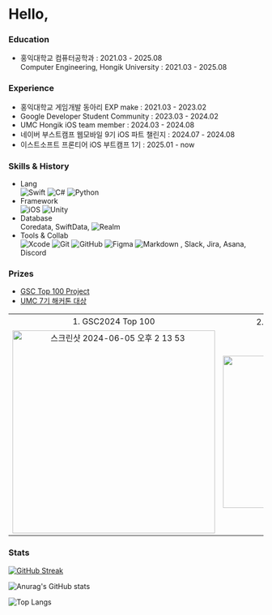 # Hello,
### Education
- 홍익대학교 컴퓨터공학과 : 2021.03 - 2025.08 <br/>
  Computer Engineering, Hongik University : 2021.03 - 2025.08

### Experience
- 홍익대학교 게임개발 동아리 EXP make : 2021.03 - 2023.02
- Google Developer Student Community : 2023.03 - 2024.02
- UMC Hongik iOS team member : 2024.03 - 2024.08
- 네이버 부스트캠프 웹모바일 9기 iOS 파트 챌린지 : 2024.07 - 2024.08
- 이스트소프트 프론티어 iOS 부트캠프 1기 : 2025.01 - now

### Skills & History
- Lang<br>
![Swift](https://img.shields.io/badge/swift-F54A2A?style=for-the-badge&logo=swift&logoColor=white)
![C#](https://img.shields.io/badge/c%23-%23239120.svg?style=for-the-badge&logo=csharp&logoColor=white)
![Python](https://img.shields.io/badge/python-3670A0?style=for-the-badge&logo=python&logoColor=ffdd54)
- Framework<br>
![iOS](https://img.shields.io/badge/iOS-000000?style=for-the-badge&logo=ios&logoColor=white)
![Unity](https://img.shields.io/badge/unity-%23000000.svg?style=for-the-badge&logo=unity&logoColor=white)
- Database<br>
Coredata, SwiftData,
![Realm](https://img.shields.io/badge/Realm-39477F?style=for-the-badge&logo=realm&logoColor=white)
- Tools & Collab<br>
![Xcode](https://img.shields.io/badge/Xcode-007ACC?style=for-the-badge&logo=Xcode&logoColor=white)
![Git](https://img.shields.io/badge/git-%23F05033.svg?style=for-the-badge&logo=git&logoColor=white)
![GitHub](https://img.shields.io/badge/github-%23121011.svg?style=for-the-badge&logo=github&logoColor=white)
![Figma](https://img.shields.io/badge/figma-%23F24E1E.svg?style=for-the-badge&logo=figma&logoColor=white)
![Markdown](https://img.shields.io/badge/markdown-%23000000.svg?style=for-the-badge&logo=markdown&logoColor=white)
, Slack, Jira, Asana, Discord


### Prizes
- [GSC Top 100 Project](https://github.com/2024-Google-Solution-Challenge-Team5/mobile-ios-native)
- [UMC 7기 해커톤 대상](https://github.com/TeamY-Hackathon-UMC7th/LastCoffee_iOS)
<table>
    <tr>
    <td align="center">
      1. GSC2024 Top 100
    </td>
    <td align="center">
      2. UMC 7기 해커톤 대상
    </td>
  </tr>
  <tr>
    <td align="center">
      <img width="400" alt="스크린샷 2024-06-05 오후 2 13 53" src="https://github.com/doyeonk429/doyeonk429/assets/80318425/fbbd5ad6-cc22-4823-88c2-838e101ad3be">
    </td>
    <td align="center">
      <img width="300" alt="7th UMC 해커톤 대상" src="https://github.com/user-attachments/assets/3e567d84-e98d-4116-8462-d1c5dc31a7f9">
    </td>
  </tr>
</table>


### Stats
[![GitHub Streak](https://streak-stats.demolab.com?user=doyeonk429&theme=swift)](https://git.io/streak-stats)

![Anurag's GitHub stats](https://github-readme-stats-doyeonkims-projects.vercel.app/api?username=doyeonk429&count_private=true&show_icons=true&theme=cobalt)

![Top Langs](https://github-readme-stats-doyeonkims-projects.vercel.app/api/top-langs/?username=doyeonk429&&layout=donut)
